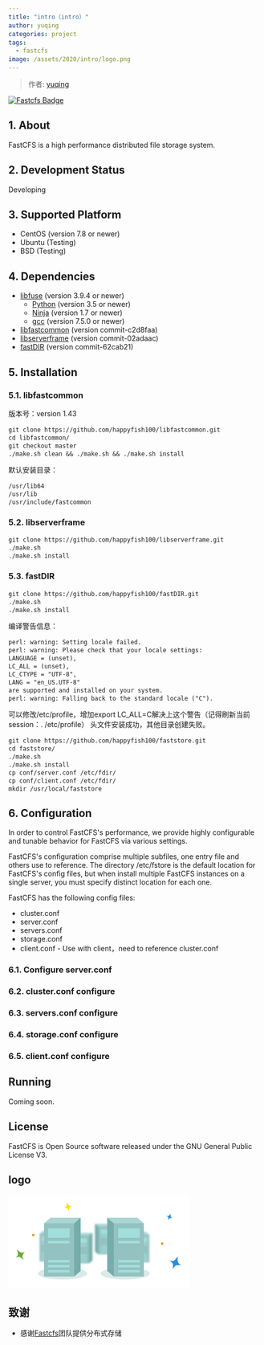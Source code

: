 ```yaml
---
title: "intro（intro）"
author: yuqing
categories: project
tags:
  - fastcfs
image: /assets/2020/intro/logo.png
---
```


> 作者: [yuqing](https://github.com/happyfish100)

[![Fastcfs Badge](https://img.shields.io/badge/Powered%20By-Fastcfs-green.svg#align=left&display=inline&height=20&margin=%5Bobject%20Object%5D&originHeight=20&originWidth=132&status=done&style=none&width=132)](https://github.com/happyfish100/FastCFS)

## 1. About

FastCFS is a high performance distributed file storage system.

## 2. Development Status

Developing

## 3. Supported Platform

* CentOS (version 7.8 or newer)
* Ubuntu (Testing)
* BSD (Testing)

## 4. Dependencies

* [libfuse](https://github.com/libfuse/libfuse) (version 3.9.4 or newer)
  * [Python](https://python.org/) (version 3.5 or newer)
  * [Ninja](https://ninja-build.org/) (version 1.7 or newer)
  * [gcc](https://www.gnu.org/software/gcc/) (version 7.5.0 or newer)
* [libfastcommon](https://github.com/happyfish100/libfastcommon) (version commit-c2d8faa)
* [libserverframe](https://github.com/happyfish100/libserverframe) (version commit-02adaac)
* [fastDIR](https://github.com/happyfish100/fastDIR) (version commit-62cab21)

## 5. Installation

### 5.1. libfastcommon

版本号：version 1.43

```shell script
git clone https://github.com/happyfish100/libfastcommon.git
cd libfastcommon/
git checkout master
./make.sh clean && ./make.sh && ./make.sh install
```

默认安装目录：

```shell script
/usr/lib64
/usr/lib
/usr/include/fastcommon
```

### 5.2. libserverframe

```shell script
git clone https://github.com/happyfish100/libserverframe.git
./make.sh
./make.sh install
```

### 5.3. fastDIR

```shell script
git clone https://github.com/happyfish100/fastDIR.git
./make.sh
./make.sh install
```

编译警告信息：

```shell script
perl: warning: Setting locale failed.
perl: warning: Please check that your locale settings:
LANGUAGE = (unset),
LC_ALL = (unset),
LC_CTYPE = "UTF-8",
LANG = "en_US.UTF-8"
are supported and installed on your system.
perl: warning: Falling back to the standard locale ("C").
```

可以修改/etc/profile，增加export LC_ALL=C解决上这个警告（记得刷新当前session：. /etc/profile）
头文件安装成功，其他目录创建失败。

```shell script
git clone https://github.com/happyfish100/faststore.git
cd faststore/
./make.sh
./make.sh install
cp conf/server.conf /etc/fdir/
cp conf/client.conf /etc/fdir/
mkdir /usr/local/faststore
```

## 6. Configuration

In order to control FastCFS's performance, we provide highly configurable and tunable behavior for FastCFS via various settings.

FastCFS's configuration comprise multiple subfiles, one entry file and others use to reference. The directory /etc/fstore is the default location for FastCFS's config files, but when install multiple FastCFS instances on a single server, you must specify distinct location for each one.

FastCFS has the following config files:

* cluster.conf
* server.conf
* servers.conf
* storage.conf
* client.conf - Use with client，need to reference cluster.conf

### 6.1. Configure server.conf

### 6.2. cluster.conf configure

### 6.3. servers.conf configure

### 6.4. storage.conf configure

### 6.5. client.conf configure

## Running

Coming soon.

## License

FastCFS is Open Source software released under the GNU General Public License V3.

## logo

![logo](/assets/2020/intro/logo.png)

## 致谢

* 感谢[Fastcfs](https://fastcfs.github.io)团队提供分布式存储
